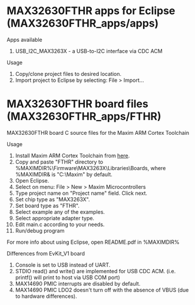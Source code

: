 # MAX32630FTHR apps for Eclipse (MAX32630FTHR_apps/apps)

Apps available
1. USB_I2C_MAX3263X - a USB-to-I2C interface via CDC ACM

Usage
1. Copy/clone project files to desired location.
2. Import project to Eclipse by selecting: File > Import...

# MAX32630FTHR board files (MAX32630FTHR_apps/FTHR)
MAX32630FTHR board C source files for the Maxim ARM Cortex Toolchain

Usage
1. Install Maxim ARM Cortex Toolchain from [here](https://www.maximintegrated.com/en/design/software-description.html/swpart=SFW0001500A).
2. Copy and paste "FTHR" directory to %MAXIMDIR%\Firmware\MAX3263X\Libraries\Boards, where %MAXIMDIR& is "C:\Maxim" by default.
3. Open Eclipse.
4. Select on menu: File > New > Maxim Microcontrollers
5. Type project name on "Project name" field. Click next.
6. Set chip type as "MAX3263X".
7. Set board type as "FTHR".
8. Select example any of the examples.
9. Select appropriate adapter type.
10. Edit main.c according to your needs.
11. Run/debug program

For more info about using Eclipse, open README.pdf in %MAXIMDIR%

Differences from EvKit_V1 board
1. Console is set to USB instead of UART.
2. STDIO read() and write() are implemented for USB CDC ACM. (i.e. printf() will print to host via USB COM port)
3. MAX14690 PMIC interrupts are disabled by default.
4. MAX14690 PMIC LDO2 doesn't turn off with the absence of VBUS (due to hardware differences).

